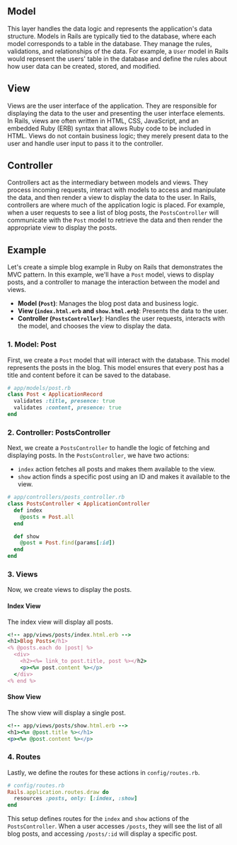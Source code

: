 ```table-of-contents
```
## Model
This layer handles the data logic and represents the application's data structure. Models in Rails are typically tied to the database, where each model corresponds to a table in the database. They manage the rules, validations, and relationships of the data. For example, a `User` model in Rails would represent the users' table in the database and define the rules about how user data can be created, stored, and modified.

## View
Views are the user interface of the application. They are responsible for displaying the data to the user and presenting the user interface elements. In Rails, views are often written in HTML, CSS, JavaScript, and an embedded Ruby (ERB) syntax that allows Ruby code to be included in HTML. Views do not contain business logic; they merely present data to the user and handle user input to pass it to the controller.

## Controller
Controllers act as the intermediary between models and views. They process incoming requests, interact with models to access and manipulate the data, and then render a view to display the data to the user. In Rails, controllers are where much of the application logic is placed. For example, when a user requests to see a list of blog posts, the `PostsController` will communicate with the `Post` model to retrieve the data and then render the appropriate view to display the posts.

## Example
Let's create a simple blog example in Ruby on Rails that demonstrates the MVC pattern. In this example, we'll have a `Post` model, views to display posts, and a controller to manage the interaction between the model and views.

- **Model (`Post`)**: Manages the blog post data and business logic.
- **View (`index.html.erb` and `show.html.erb`)**: Presents the data to the user.
- **Controller (`PostsController`)**: Handles the user requests, interacts with the model, and chooses the view to display the data.

### 1. Model: Post

First, we create a `Post` model that will interact with the database. This model represents the posts in the blog. This model ensures that every post has a title and content before it can be saved to the database.

```ruby
# app/models/post.rb
class Post < ApplicationRecord
  validates :title, presence: true
  validates :content, presence: true
end
```

### 2. Controller: PostsController

Next, we create a `PostsController` to handle the logic of fetching and displaying posts. In the `PostsController`, we have two actions:

- `index` action fetches all posts and makes them available to the view.
- `show` action finds a specific post using an ID and makes it available to the view.

```ruby
# app/controllers/posts_controller.rb
class PostsController < ApplicationController
  def index
    @posts = Post.all
  end

  def show
    @post = Post.find(params[:id])
  end
end
```

### 3. Views
Now, we create views to display the posts.
#### Index View
The index view will display all posts.
```ruby
<!-- app/views/posts/index.html.erb -->
<h1>Blog Posts</h1>
<% @posts.each do |post| %>
  <div>
    <h2><%= link_to post.title, post %></h2>
    <p><%= post.content %></p>
  </div>
<% end %>
```

#### Show View
The show view will display a single post.
```ruby
<!-- app/views/posts/show.html.erb -->
<h1><%= @post.title %></h1>
<p><%= @post.content %></p>
```

### 4. Routes
Lastly, we define the routes for these actions in `config/routes.rb`.
```ruby
# config/routes.rb
Rails.application.routes.draw do
  resources :posts, only: [:index, :show]
end
```

This setup defines routes for the `index` and `show` actions of the `PostsController`. When a user accesses `/posts`, they will see the list of all blog posts, and accessing `/posts/:id` will display a specific post.